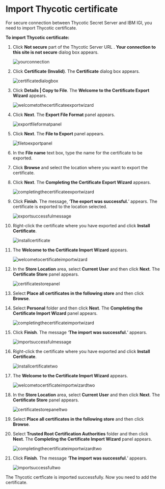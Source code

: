 [title]: # (Import Thycotic certificate)
[tags]: # (introduction)
[priority]: # (103)
# Import Thycotic certificate

For secure connection between Thycotic Secret Server and IBM IGI, you need to import Thycotic certificate.

__To import Thycotic certificate:__

1. Click __Not secure__ part of the Thycotic Server URL . __Your connection to this site is not secure__ dialog box appears.

   ![yourconnection](images/yourconnection.png)
1. Click __Certificate (Invalid)__. The __Certificate__ dialog box appears.

   ![certificatedialogbox](images/certificatedialogbox.png)
1. Click __Details | Copy to File__. The __Welcome to the Certificate Export Wizard__
 appears.

   ![welcometothecertificateexportwizard](images/welcometothecertificateexportwizard.png)
1. Click __Next__. The __Export File Format__ panel appears.

   ![exportfileformatpanel](images/exportfileformatpanel.png)
1. Click __Next__. The __File to Export__ panel appears.

   ![filetoexportpanel](images/filetoexportpanel.png)
1. In the __File name__ text box, type the name for the certificate to be exported.
1. Click __Browse__ and select the location where you want to export the certificate.
1. Click __Next__. The __Completing the Certificate Export Wizard__ appears.

   ![completingthecertificateexportwizard](images/completingthecertificateexportwizard.png)
1. Click __Finish__. The message, ‘__The export was successful.__’ appears. The certificate is exported to the location selected.

   ![exportsuccessfulmessage](images/exportsuccessfulmessage.png)
1. Right-click the certificate where you have exported and click __Install Certificate__.

   ![installcertificate](images/installcertificate.png)
1. The __Welcome to the Certificate Import Wizard__ appears.

   ![welcometocertificateimportwizard](images/welcometocertificateimportwizard.png)
1. In the __Store Location__ area, select __Current User__ and then click __Next__. The __Certificate Store__ panel  appears.

   ![certificatestorepanel](images/certificatestorepanel.png)
1. Select __Place all certificates in the following store__ and then click __Browse__.
1. Select __Personal__ folder and then click __Next__. The __Completing the Certificate Import Wizard__ panel appears.

   ![completingthecertificateimportwizard](images/completingthecertificateimportwizard.png)
1. Click __Finish__. The message ‘__The import was successful.__’ appears.

   ![importsuccessfulmessage](images/importsuccessfulmessage.png)
1. Right-click the certificate where you have exported and click __Install Certificate__.

   ![installcertificatetwo](images/installcertificatetwo.png)
1. The __Welcome to the Certificate Import Wizard__ appears.

   ![welcometocertificateimportwizardtwo](images/welcometocertificateimportwizardtwo.png)
1. In the __Store Location__ area, select __Current User__ and then click __Next__. The __Certificate Store__ panel  appears.

   ![certificatestorepaneltwo](images/certificatestorepaneltwo.png)
1. Select __Place all certificates in the following store__ and then click __Browse__.
1. Select __Trusted Root Certification Authorities__ folder and then click __Next__. The __Completing the Certificate Import Wizard__ panel appears.

   ![completingthecertificateimportwizardtwo](images/completingthecertificateimportwizardtwo.png)
1. Click __Finish__. The message ‘__The import was successful.__’ appears.

   ![importsuccessfultwo](images/importsuccessfultwo.png)

The Thycotic certficate is imported successfully. Now you need to add the certificate.
